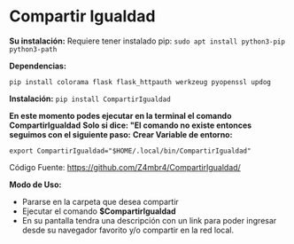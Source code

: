# Compartir Igualdad
**Su instalación:**
Requiere tener instalado pip:
`sudo apt install python3-pip python3-path`


**Dependencias:**

`pip install colorama flask flask_httpauth werkzeug pyopenssl updog`

**Instalación:**
`pip install CompartirIgualdad`

**En este momento podes ejecutar en la terminal el comando CompartirIgualdad**
**Solo si dice: "El comando no existe entonces seguimos con el siguiente paso:**
**Crear Variable de entorno:**

`export CompartirIgualdad="$HOME/.local/bin/CompartirIgualdad"`


Código Fuente: https://github.com/Z4mbr4/CompartirIgualdad/

**Modo de Uso:**

- Pararse en la carpeta que desea compartir
- Ejecutar el comando **$CompartirIgualdad**
- En su pantalla tendra una descripción con un link para poder ingresar desde su navegador favorito y/o compartir en la red local.
